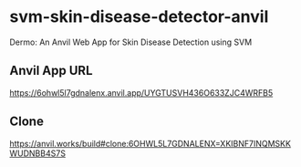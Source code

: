 # svm-skin-disease-detector-anvil
Dermo: An Anvil Web App for Skin Disease Detection using SVM

## Anvil App URL
https://6ohwl5l7gdnalenx.anvil.app/UYGTUSVH436O633ZJC4WRFB5

## Clone
https://anvil.works/build#clone:6OHWL5L7GDNALENX=XKIBNF7INQMSKKWUDNBB4S7S

